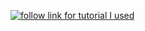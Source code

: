 [![follow link for tutorial I used](https://www.youtube.com/watch?v=kaMJi6ezTnI)](https://www.youtube.com/watch?v=kaMJi6ezTnI)

